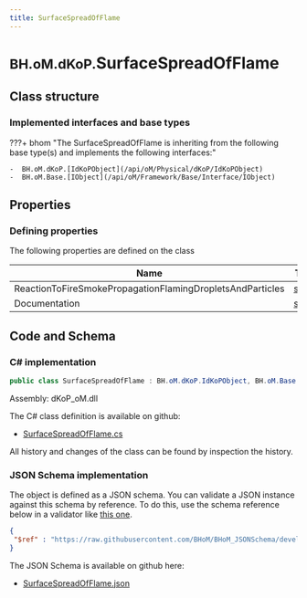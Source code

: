 ```yaml
---
title: SurfaceSpreadOfFlame
---
```


# <small>BH.oM.dKoP.</small>**SurfaceSpreadOfFlame**



## Class structure

### Implemented interfaces and base types

???+ bhom "The SurfaceSpreadOfFlame is inheriting from the following base type(s) and implements the following interfaces:"

    -  BH.oM.dKoP.[IdKoPObject](/api/oM/Physical/dKoP/IdKoPObject)
    -  BH.oM.Base.[IObject](/api/oM/Framework/Base/Interface/IObject)


## Properties



### Defining properties

The following properties are defined on the class

| Name             | Type             | Description      | Quantity         |
|------------------|------------------|------------------|------------------|
| ReactionToFireSmokePropagationFlamingDropletsAndParticles | [string](https://learn.microsoft.com/en-us/dotnet/api/System.String?view=netstandard-2.0) | - | - |
| Documentation | [string](https://learn.microsoft.com/en-us/dotnet/api/System.String?view=netstandard-2.0) | - | - |


## Code and Schema

### C# implementation

``` C# title="C#"
public class SurfaceSpreadOfFlame : BH.oM.dKoP.IdKoPObject, BH.oM.Base.IObject
```

Assembly: dKoP_oM.dll

The C# class definition is available on github:

- [SurfaceSpreadOfFlame.cs](https://github.com/BHoM/dKoP_Toolkit/blob/develop/dKoP_oM/Performance\Fire\SurfaceSpreadOfFlame.cs)

All history and changes of the class can be found by inspection the history.
### JSON Schema implementation

The object is defined as a JSON schema. You can validate a JSON instance against this schema by reference. To do this, use the schema reference below in a validator like [this one](https://www.jsonschemavalidator.net/).

``` json title="JSON Schema"
{
 "$ref" : "https://raw.githubusercontent.com/BHoM/BHoM_JSONSchema/develop/dKoP_oM/SurfaceSpreadOfFlame.json"
}
```

The JSON Schema is available on github here:

- [SurfaceSpreadOfFlame.json](https://github.com/BHoM/BHoM_JSONSchema/blob/develop/dKoP_oM/SurfaceSpreadOfFlame.json)
